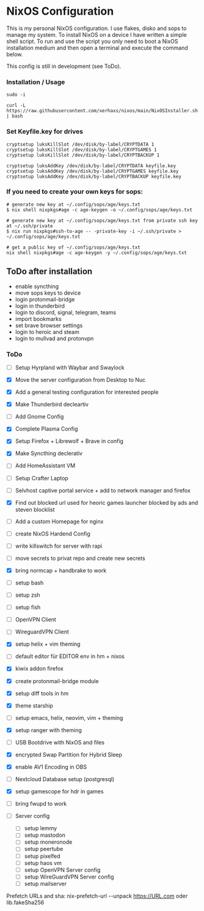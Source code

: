 # NixOS Configuration

This is my personal NixOS configuration.
I use flakes, disko and sops to manage my system. To install NixOS on a device I have written a simple shell script. To run and use the script you only need to boot a NixOS installation medium and then open a terminal and execute the command below.

This config is still in development (see ToDo).

### Installation / Usage

```
sudo -i
```

```
curl -L https://raw.githubusercontent.com/xerhaxs/nixos/main/NixOSInstaller.sh | bash
```

### Set Keyfile.key for drives

```
cryptsetup luksKillSlot /dev/disk/by-label/CRYPTDATA 1
cryptsetup luksKillSlot /dev/disk/by-label/CRYPTGAMES 1
cryptsetup luksKillSlot /dev/disk/by-label/CRYPTBACKUP 1

cryptsetup luksAddKey /dev/disk/by-label/CRYPTDATA keyfile.key
cryptsetup luksAddKey /dev/disk/by-label/CRYPTGAMES keyfile.key
cryptsetup luksAddKey /dev/disk/by-label/CRYPTBACKUP keyfile.key
```

### If you need to create your own keys for sops:

```
# generate new key at ~/.config/sops/age/keys.txt
$ nix shell nixpkgs#age -c age-keygen -o ~/.config/sops/age/keys.txt

# generate new key at ~/.config/sops/age/keys.txt from private ssh key at ~/.ssh/private
$ nix run nixpkgs#ssh-to-age -- -private-key -i ~/.ssh/private > ~/.config/sops/age/keys.txt

# get a public key of ~/.config/sops/age/keys.txt
nix shell nixpkgs#age -c age-keygen -y ~/.config/sops/age/keys.txt
```

## ToDo after installation

- enable syncthing
- move sops keys to device
- login protonmail-bridge
- login in thunderbird
- login to discord, signal, telegram, teams
- import bookmarks
- set brave browser settings
- login to heroic and steam
- login to mullvad and protonvpn

### ToDo

- [ ] Setup Hyrpland with Waybar and Swaylock
- [X] Move the server configuration from Desktop to Nuc
- [X] Add a general testing configuration for interested people
- [X] Make Thunderbird decleartiv
- [ ] Add Gnome Config
- [X] Complete Plasma Config
- [X] Setup Firefox + Librewolf + Brave in config
- [X] Make Syncthing declerativ
- [ ] Add HomeAssistant VM
- [ ] Setup Crafter Laptop
- [ ] Selvhost captive portal service + add to network manager and firefox
- [X] Find out blocked url used for heoric games launcher blocked by ads and steven blocklist
- [ ] Add a custom Homepage for nginx
- [ ] create NixOS Hardend Config
- [ ] write killswitch for server with rapi
- [ ] move secrets to privat repo and create new secrets
- [X] bring normcap + handbrake to work
- [ ] setup bash
- [ ] setup zsh
- [ ] setup fish
- [ ] OpenVPN Client
- [ ] WireguardVPN Client
- [X] setup helix + vim theming
- [ ] default editor für EDITOR env in hm + nixos
- [X] kiwix addon firefox
- [X] create protonmail-bridge module
- [X] setup diff tools in hm
- [X] theme starship
- [ ] setup emacs, helix, neovim, vim + theming
- [X] setup ranger with theming
- [ ] USB Bootdrive with NixOS and files
- [X] encrypted Swap Partition for Hybrid Sleep
- [X] enable AV1 Encoding in OBS
- [ ] Nextcloud Database setup (postgresql)
- [X] setup gamescope for hdr in games
- [ ] bring fwupd to work


- [ ] Server config
  - [ ] setup lemmy
  - [ ] setup mastodon
  - [ ] setup moneronode
  - [ ] setup peertube
  - [ ] setup pixelfed
  - [ ] setup haos vm
  - [ ] setup OpenVPN Server config
  - [ ] setup WireGuardVPN Server config
  - [ ] setup mailserver

Prefetch URLs and sha: nix-prefetch-url --unpack https://URL.com oder lib.fakeSha256